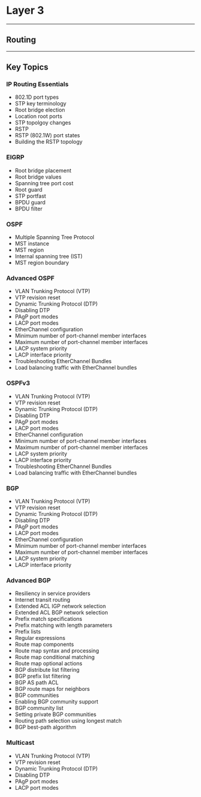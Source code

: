 # Layer 3
---
## Routing
---

## Key Topics

### IP Routing Essentials
+ 802.1D port types
+ STP key terminology
+ Root bridge election
+ Location root ports
+ STP topolgoy changes
+ RSTP
+ RSTP (802.1W) port states
+ Building the RSTP topology

### EIGRP
+ Root bridge placement
+ Root bridge values
+ Spanning tree port cost
+ Root guard
+ STP portfast
+ BPDU guard
+ BPDU filter

### OSPF
+ Multiple Spanning Tree Protocol
+ MST instance
+ MST region
+ Internal spanning tree (IST)
+ MST region boundary

### Advanced OSPF
+ VLAN Trunking Protocol (VTP)
+ VTP revision reset
+ Dynamic Trunking Protocol (DTP)
+ Disabling DTP
+ PAgP port modes
+ LACP port modes
+ EtherChannel configuration
+ Minimum number of port-channel member interfaces
+ Maximum number of port-channel member interfaces
+ LACP system priority
+ LACP interface priority
+ Troubleshooting EtherChannel Bundles
+ Load balancing traffic with EtherChannel bundles

### OSPFv3
+ VLAN Trunking Protocol (VTP)
+ VTP revision reset
+ Dynamic Trunking Protocol (DTP)
+ Disabling DTP
+ PAgP port modes
+ LACP port modes
+ EtherChannel configuration
+ Minimum number of port-channel member interfaces
+ Maximum number of port-channel member interfaces
+ LACP system priority
+ LACP interface priority
+ Troubleshooting EtherChannel Bundles
+ Load balancing traffic with EtherChannel bundles


### BGP
+ VLAN Trunking Protocol (VTP)
+ VTP revision reset
+ Dynamic Trunking Protocol (DTP)
+ Disabling DTP
+ PAgP port modes
+ LACP port modes
+ EtherChannel configuration
+ Minimum number of port-channel member interfaces
+ Maximum number of port-channel member interfaces
+ LACP system priority
+ LACP interface priority


### Advanced BGP
+ Resiliency in service providers
+ Internet transit routing
+ Extended ACL IGP network selection
+ Extended ACL BGP network selection
+ Prefix match specifications
+ Prefix matching with length parameters
+ Prefix lists
+ Regular expressions
+ Route map components
+ Route map syntax and processing
+ Route map conditional matching
+ Route map optional actions
+ BGP distribute list filtering
+ BGP prefix list filtering
+ BGP AS path ACL
+ BGP route maps for neighbors
+ BGP communities
+ Enabling BGP community support
+ BGP community list
+ Setting private BGP communities
+ Routing path selection using longest match
+ BGP best-path algorithm

### Multicast
+ VLAN Trunking Protocol (VTP)
+ VTP revision reset
+ Dynamic Trunking Protocol (DTP)
+ Disabling DTP
+ PAgP port modes
+ LACP port modes